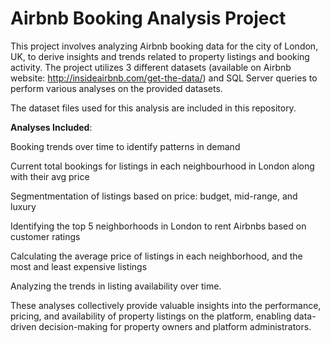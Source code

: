 # Airbnb Booking Analysis Project
This project involves analyzing Airbnb booking data for the city of London, UK, to derive insights and trends related to property listings and booking activity. The project utilizes 3 different datasets (available on Airbnb website: http://insideairbnb.com/get-the-data/) and SQL Server queries to perform various analyses on the provided datasets. 

The dataset files used for this analysis are included in this repository.

**Analyses Included**:

Booking trends over time to identify patterns in demand

Current total bookings for listings in each neighbourhood in London along with their avg price 

Segmentmentation of listings based on price: budget, mid-range, and luxury

Identifying the top 5 neighborhoods in London to rent Airbnbs based on customer ratings

Calculating the average price of listings in each neighborhood, and the most and least expensive listings

Analyzing the trends in listing availability over time.

These analyses collectively provide valuable insights into the performance, pricing, and availability of property listings on the platform, enabling data-driven decision-making for property owners and platform administrators.
